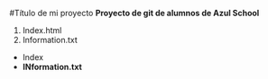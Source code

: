 #Título de mi proyecto
**Proyecto de git de alumnos de Azul School**

[//]:# (Listas enumeradas)

1. Index.html
2. Information.txt

[//]:# (Listas sin enumerar)

* Index
* **INformation.txt**

